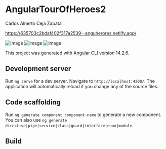 # AngularTourOfHeroes2

Carlos Alnerto Ceja Zapata

https://635703c2bdaf402f317a2539--anguherores.netlify.app/

![image](https://user-images.githubusercontent.com/73798412/197627775-c07b8d8f-da22-4f4e-91b1-5f617943afcd.png)
![image](https://user-images.githubusercontent.com/73798412/197627803-defcef20-b0cc-4f13-a1c4-d2242de6d7c2.png)
![image](https://user-images.githubusercontent.com/73798412/197627846-e84f28e9-6cbe-4a80-be6b-9ba168202ee0.png)


This project was generated with [Angular CLI](https://github.com/angular/angular-cli) version 14.2.6.

## Development server

Run `ng serve` for a dev server. Navigate to `http://localhost:4200/`. The application will automatically reload if you change any of the source files.

## Code scaffolding

Run `ng generate component component-name` to generate a new component. You can also use `ng generate directive|pipe|service|class|guard|interface|enum|module`.

## Build

